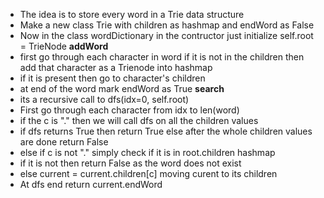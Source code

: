 - The idea is to store every word in a Trie data structure
- Make a new class Trie with children as hashmap and endWord as False
- Now in the class wordDictionary in the contructor just initialize self.root = TrieNode
**addWord**
- first go through each character in word if it is not in the children then add that character as a Trienode into hashmap
- if it is present then go to character's children 
- at end of the word mark endWord as True
**search**
- its a recursive call to dfs(idx=0, self.root)
- First go through each character from idx to len(word)
- if the c is "." then we will call dfs on all the children values
- if dfs returns True then return True else after the whole children values are done return False
- else if c is not "." simply check if it is in root.children hashmap 
- if it is not then return False as the word does not exist 
- else current = current.children[c] moving curent to its children
- At dfs end return current.endWord